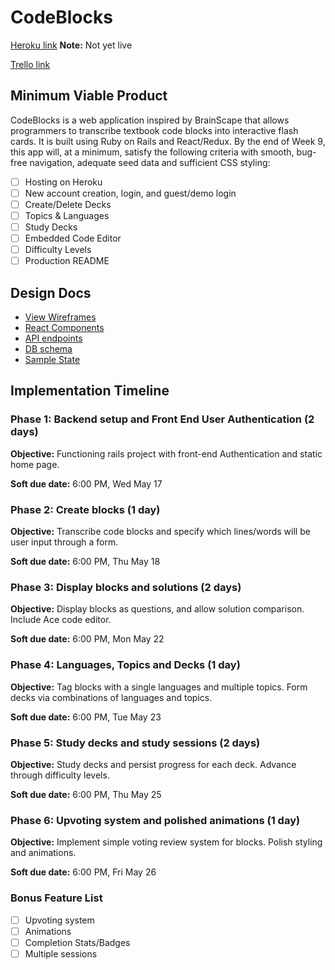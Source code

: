 # CodeBlocks

[Heroku link][heroku] **Note:** Not yet live

[Trello link][trello]

[heroku]: http://www.herokuapp.com
[trello]: https://trello.com/b/zRckxIiQ/codeblocks

## Minimum Viable Product

CodeBlocks is a web application inspired by BrainScape that allows programmers
to transcribe textbook code blocks into interactive flash cards. It is built
using Ruby on Rails and React/Redux.  By the end of Week 9, this app will, at a
minimum, satisfy the following criteria with smooth, bug-free navigation,
adequate seed data and sufficient CSS styling:

- [ ] Hosting on Heroku
- [ ] New account creation, login, and guest/demo login
- [ ] Create/Delete Decks
- [ ] Topics & Languages
- [ ] Study Decks
- [ ] Embedded Code Editor
- [ ] Difficulty Levels
- [ ] Production README

## Design Docs
* [View Wireframes][wireframes]
* [React Components][components]
* [API endpoints][api-endpoints]
* [DB schema][schema]
* [Sample State][sample-state]

[wireframes]: docs/wireframes
[components]: docs/component-hierarchy.md
[sample-state]: docs/sample-state.md
[api-endpoints]: docs/api-endpoints.md
[schema]: docs/schema.md

## Implementation Timeline

### Phase 1: Backend setup and Front End User Authentication (2 days)

**Objective:** Functioning rails project with front-end Authentication and static home page.

**Soft due date:** 6:00 PM, Wed May 17

### Phase 2: Create blocks (1 day)

**Objective:** Transcribe code blocks and specify which lines/words will be user input through a form.

**Soft due date:** 6:00 PM, Thu May 18

### Phase 3: Display blocks and solutions (2 days)

**Objective:** Display blocks as questions, and allow solution comparison. Include Ace code editor.

**Soft due date:** 6:00 PM, Mon May 22

### Phase 4: Languages, Topics and Decks (1 day)

**Objective:** Tag blocks with a single languages and multiple topics. Form decks via combinations of languages and topics.

**Soft due date:** 6:00 PM, Tue May 23

### Phase 5: Study decks and study sessions (2 days)

**Objective:** Study decks and persist progress for each deck. Advance through difficulty levels.

**Soft due date:** 6:00 PM, Thu May 25

### Phase 6: Upvoting system and polished animations (1 day)

**Objective:** Implement simple voting review system for blocks. Polish styling and animations.

**Soft due date:** 6:00 PM, Fri May 26

### Bonus Feature List
- [ ] Upvoting system
- [ ] Animations
- [ ] Completion Stats/Badges
- [ ] Multiple sessions

